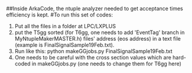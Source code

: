 ##Inside ArkaCode, the ntuple analyzer needed to get acceptance times efficiency is kept. 
#To run this set of codes:
 1. Put all the files in a folder at LPC/LXPLUS
 2. put the T5gg sorted (for T6gg, one needs to add 'EventTag' branch in MyNtupleMakerMASTER.h) files' address (eos address) in a text file (example is FinalSignalSample19Feb.txt).
 3. Run like this:
 python makeGGjobs.py FinalSignalSample19Feb.txt
 4. One needs to be careful with the cross section values which are hard-coded in makeGGjobs.py (one needs to change them for T6gg here)
